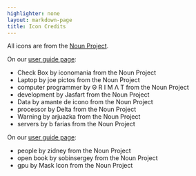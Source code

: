 ```yaml
---
highlighter: none
layout: markdown-page
title: Icon Credits
---
```


All icons are from the [Noun Project](https://thenounproject.com/).

On our [user guide page](guides):

-   Check Box by iconomania from the Noun Project
-   Laptop by joe pictos from the Noun Project
-   computer programmer by Θ R I M Λ T from the Noun Project
-   development by Jasfart from the Noun Project
-   Data by amante de icono from the Noun Project
-   processor by Delta from the Noun Project
-   Warning by arjuazka from the Noun Project
-   servers by b farias from the Noun Project

On our [user guide page](gpu-lab):

-   people by zidney from the Noun Project
-   open book by sobinsergey from the Noun Project
-   gpu by Mask Icon from the Noun Project
